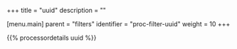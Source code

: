 +++
title = "uuid"
description = ""

[menu.main]
parent = "filters"
identifier = "proc-filter-uuid"
weight = 10
+++

{{% processordetails uuid %}}